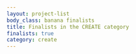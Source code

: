 ```yaml
---
layout: project-list
body_class: banana finalists
title: Finalists in the CREATE category
finalists: true
category: create
---
```

